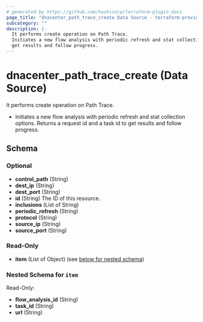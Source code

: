 ```yaml
---
# generated by https://github.com/hashicorp/terraform-plugin-docs
page_title: "dnacenter_path_trace_create Data Source - terraform-provider-dnacenter"
subcategory: ""
description: |-
  It performs create operation on Path Trace.
  Initiates a new flow analysis with periodic refresh and stat collection options. Returns a request id and a task id to
  get results and follow progress.
---
```


# dnacenter_path_trace_create (Data Source)

It performs create operation on Path Trace.

- Initiates a new flow analysis with periodic refresh and stat collection options. Returns a request id and a task id to
get results and follow progress.



<!-- schema generated by tfplugindocs -->
## Schema

### Optional

- **control_path** (String)
- **dest_ip** (String)
- **dest_port** (String)
- **id** (String) The ID of this resource.
- **inclusions** (List of String)
- **periodic_refresh** (String)
- **protocol** (String)
- **source_ip** (String)
- **source_port** (String)

### Read-Only

- **item** (List of Object) (see [below for nested schema](#nestedatt--item))

<a id="nestedatt--item"></a>
### Nested Schema for `item`

Read-Only:

- **flow_analysis_id** (String)
- **task_id** (String)
- **url** (String)


